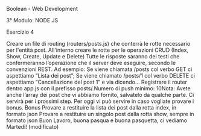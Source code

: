 Boolean - Web Development

3° Modulo: NODE JS

Esercizio 4

Creare un file di routing (routers/posts.js) che conterrà le rotte necessario per l'entità post.
All'interno creare le rotte per le operazioni CRUD (Index, Show, Create, Update e Delete)
Tutte le risposte saranno dei testi che confermeranno l’operazione che il server deve eseguire, secondo le convenzioni REST.
Ad esempio:
Se viene chiamata /posts col verbo GET ci aspettiamo “Lista dei post”;
Se viene chiamato /posts/1 col verbo DELETE ci aspettiamo “Cancellazione del post 1”
e via dicendo…
Registrare il router dentro app.js con il prefisso posts/.Numero di push minimo: 10Nota:
Avete anche l’array dei post che vi abbiamo fornito, salvatelo da qualche parte. Ci servirà per i prossimi step. Per oggi vi può servire in caso vogliate provare i bonus.
Bonus
Provare a restituire la lista dei post dalla rotta index, in formato json
Provare a restituire un singolo post dalla rotta show, sempre in formato json
Buon Lavoro, buona pasqua e buona pasquetta, ci vediamo Martedì! (modificato) 